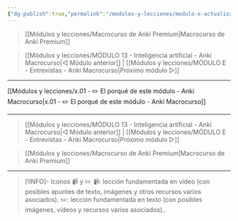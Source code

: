 ```yaml
---
{"dg-publish":true,"permalink":"/modulos-y-lecciones/modulo-x-actualizaciones-v-24-04-1-qt6-anki-macrocurso/","noteIcon":"","updated":"2024-05-22T13:35:21.933+02:00"}
---
```



> [[Módulos y lecciones/Macrocurso de Anki Premium\|Macrocurso de Anki Premium]]

> [[Módulos y lecciones/MÓDULO 13 - Inteligencia artificial - Anki Macrocurso\|◁ Módulo anterior]] | [[Módulos y lecciones/MÓDULO E - Entrevistas - Anki Macrocurso\|Próximo módulo ▷]]

---

[[Módulos y lecciones/x.01 - ✏️ El porqué de este módulo - Anki Macrocurso\|x.01 - ✏️ El porqué de este módulo - Anki Macrocurso]]


---

> [[Módulos y lecciones/MÓDULO 13 - Inteligencia artificial - Anki Macrocurso\|◁ Módulo anterior]] | [[Módulos y lecciones/MÓDULO E - Entrevistas - Anki Macrocurso\|Próximo módulo ▷]]

> [[Módulos y lecciones/Macrocurso de Anki Premium\|Macrocurso de Anki Premium]]

---

> [!INFO]- Iconos 📹 y ✏️
> 📹: lección fundamentada en vídeo (con posibles apuntes de texto, imágenes y otros recursos varios asociados).
> ✏️: lección fundamentada en texto (con posibles imágenes, vídeos y recursos varios asociados)..